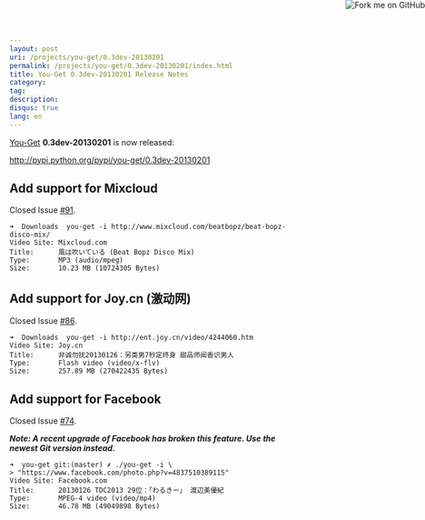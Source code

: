 ```yaml
---
layout: post
uri: /projects/you-get/0.3dev-20130201
permalink: /projects/you-get/0.3dev-20130201/index.html
title: You-Get 0.3dev-20130201 Release Notes
category:
tag:
description:
disqus: true
lang: en
---
```


[You-Get](https://github.com/soimort/you-get) __0.3dev-20130201__ is now released:

<http://pypi.python.org/pypi/you-get/0.3dev-20130201>

## Add support for Mixcloud

Closed Issue [#91](https://github.com/soimort/you-get/issues/91).

```
➜  Downloads  you-get -i http://www.mixcloud.com/beatbopz/beat-bopz-disco-mix/
Video Site: Mixcloud.com
Title:      風は吹いている (Beat Bopz Disco Mix)
Type:       MP3 (audio/mpeg)
Size:       10.23 MB (10724305 Bytes)
```

## Add support for Joy.cn (激动网)

Closed Issue [#86](https://github.com/soimort/you-get/issues/86).

```
➜  Downloads  you-get -i http://ent.joy.cn/video/4244060.htm
Video Site: Joy.cn
Title:      非诚勿扰20130126：另类男7秒定终身 甜品师闻香识男人
Type:       Flash video (video/x-flv)
Size:       257.89 MB (270422435 Bytes)
```

## Add support for Facebook

Closed Issue [#74](https://github.com/soimort/you-get/issues/74).

___Note: A recent upgrade of Facebook has broken this feature. Use the newest Git version instead.___

```
➜  you-get git:(master) ✗ ./you-get -i \
> "https://www.facebook.com/photo.php?v=4837510389115"
Video Site: Facebook.com
Title:      20130126 TDC2013 29位：「わるきー」 渡辺美優紀
Type:       MPEG-4 video (video/mp4)
Size:       46.78 MB (49049898 Bytes)
```

<a href="https://github.com/soimort/you-get"><img style="position: absolute; top: 0; right: 0; border: 0;" src="https://s3.amazonaws.com/github/ribbons/forkme_right_orange_ff7600.png" alt="Fork me on GitHub"></a>
